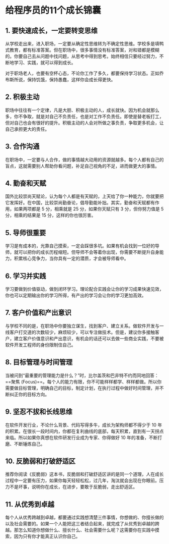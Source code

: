 # 给程序员的11个成长锦囊

## 1. 要快速成长，一定要转变思维

从学校走出来，进入职场，一定要从确定性思维转为不确定性思维。学校多是填鸭式教育，都有标准答案。但在职场中，很多事情没有标准答案，对和错都是模糊的。你要自己去从问题中找问题，从思考中得到思考。始终相信只要经过努力，不断地学习、实践，就可以得到成长。

对于职场老人，也要有空杯心态，不论你工作了多久，都要保持学习状态。正如乔布斯所说，保持饥饿，保持愚蠢，这样你会成长得更快。

## 2. 积极主动

职场中往往有一个定律，凡是大胆、积极主动的人，成长就快。因为机会就那么多，你不争取，就是对自己不负责任，也是对工作不负责任。即使是替老板打工，但对自己也会有很好的提升。积极主动的人会对所做之事负责，争取更多机会，让自己承担更大的责任。

## 3. 合作沟通

在职场中，一定要与人合作，做的事情越大动用的资源就越多。每个人都有自己的盲点，这就需要别人帮助你看问题，补足自己视角的不足，进而做更大的事情。

## 4. 勤奋和天赋

国外比较崇尚天赋论，认为每个人都是有天赋的，上天给了你一种能力，你就要把它发挥好。在中国，比较崇尚勤奋论，倡导勤能补拙。其实，勤奋和天赋都有作用，如果两项都是 5 分，相乘就是 25 分，如果你天赋只有 3 分，但你努力值是 5 分，相乘的结果是 15 分，这样的你也很厉害。

## 5. 导师很重要

学习是有成本的，光靠自己摸索，一定会踩很多坑。如果有机会找到一位好的导师，就可以把你的成长历程缩短。但导师不会等着你出现，你需要不断提升自身能力，积累核心竞争力，当你具有一定的潜质，才会被导师看中。

## 6. 学习并实践

学习要做到价值驱动，做到闭环学习。理论配合实践会让你的学习成果快速见效，你也可以定期输出你的学习所得，有产出的学习会让你的学习更加高效。

## 7. 客户价值和产出意识

与学校不同的是，在职场中你要独立谋生，找到客户、建立关系。做软件开发与一线客户打交道的次数较少，麻烦较少，可以专注做技术。但是，建议你多接触客户，建立客户价值意识和产出意识，有机会的话还可以去做一些商业实践，不要被软件开发工程师的身份限制住自己。

## 8. 目标管理与时间管理

当被问到“最重要的管理能力是什么？”时，比尔盖茨和巴非特不约而同地回答：==聚焦 (Focus)==。每个人的能力有限，你不可能样样都学、样样都做。所以你需要做目标管理，明确自己的目标，制定计划，在执行过程中做好时间管理，并不断纠正你的目标方向。

## 9. 坚忍不拔和长线思维

在软件开发行业，不论什么背景、代码写得多牛，成长为架构师都不得少于 10 年的积累。在很长一段时间内，你都在复利曲线的底部，每天积累，直到有一天拐点来临。所以如果你真想在软件研发行业成为专家、你得做好 10 年的准备，不断打磨、不断锤炼自己。

## 10. 反脆弱和打破舒适区

推荐你阅读《反脆弱》这本书，反脆弱和打破舒适区讲的是同一个道理，人在成长过程中一定要有压力，如果你每天轻轻松松，过几年，淘汰就会出现在你眼前。压力不是坏事，说明你在成长，在进步，要敢于反脆弱，走出舒适区。

## 11. 从优秀到卓越

每个人从优秀跨越到卓越，都要通过实践想清楚三件事情，你想做的、你擅长做的以及社会需要的。如果一个人能把这三者结合起来，就完成了从优秀到卓越的跨越。那怎么知道你想做什么、擅长什么、社会需要什么呢？这需要你在实践中摸索，因为只有你才能真正认识你自己。
